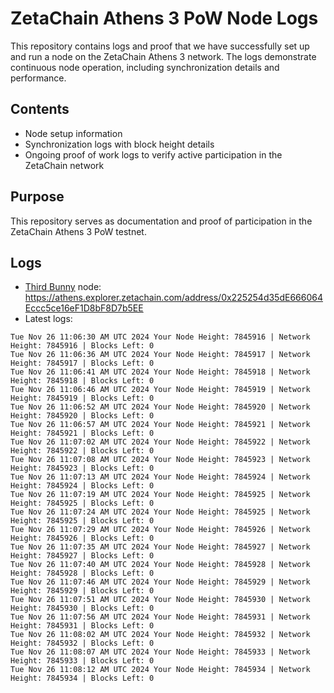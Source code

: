 # ZetaChain Athens 3 PoW Node Logs
This repository contains logs and proof that we have successfully set up and run a node on the ZetaChain Athens 3 network. The logs demonstrate continuous node operation, including synchronization details and performance.

## Contents
- Node setup information
- Synchronization logs with block height details
- Ongoing proof of work logs to verify active participation in the ZetaChain network

## Purpose
This repository serves as documentation and proof of participation in the ZetaChain Athens 3 PoW testnet.

## Logs

- [Third Bunny](https://thirdbunny.xyz/) node: https://athens.explorer.zetachain.com/address/0x225254d35dE666064Eccc5ce16eF1D8bF8D7b5EE
- Latest logs:
```
Tue Nov 26 11:06:30 AM UTC 2024 Your Node Height: 7845916 | Network Height: 7845916 | Blocks Left: 0
Tue Nov 26 11:06:36 AM UTC 2024 Your Node Height: 7845917 | Network Height: 7845917 | Blocks Left: 0
Tue Nov 26 11:06:41 AM UTC 2024 Your Node Height: 7845918 | Network Height: 7845918 | Blocks Left: 0
Tue Nov 26 11:06:46 AM UTC 2024 Your Node Height: 7845919 | Network Height: 7845919 | Blocks Left: 0
Tue Nov 26 11:06:52 AM UTC 2024 Your Node Height: 7845920 | Network Height: 7845920 | Blocks Left: 0
Tue Nov 26 11:06:57 AM UTC 2024 Your Node Height: 7845921 | Network Height: 7845921 | Blocks Left: 0
Tue Nov 26 11:07:02 AM UTC 2024 Your Node Height: 7845922 | Network Height: 7845922 | Blocks Left: 0
Tue Nov 26 11:07:08 AM UTC 2024 Your Node Height: 7845923 | Network Height: 7845923 | Blocks Left: 0
Tue Nov 26 11:07:13 AM UTC 2024 Your Node Height: 7845924 | Network Height: 7845924 | Blocks Left: 0
Tue Nov 26 11:07:19 AM UTC 2024 Your Node Height: 7845925 | Network Height: 7845925 | Blocks Left: 0
Tue Nov 26 11:07:24 AM UTC 2024 Your Node Height: 7845925 | Network Height: 7845925 | Blocks Left: 0
Tue Nov 26 11:07:29 AM UTC 2024 Your Node Height: 7845926 | Network Height: 7845926 | Blocks Left: 0
Tue Nov 26 11:07:35 AM UTC 2024 Your Node Height: 7845927 | Network Height: 7845927 | Blocks Left: 0
Tue Nov 26 11:07:40 AM UTC 2024 Your Node Height: 7845928 | Network Height: 7845928 | Blocks Left: 0
Tue Nov 26 11:07:46 AM UTC 2024 Your Node Height: 7845929 | Network Height: 7845929 | Blocks Left: 0
Tue Nov 26 11:07:51 AM UTC 2024 Your Node Height: 7845930 | Network Height: 7845930 | Blocks Left: 0
Tue Nov 26 11:07:56 AM UTC 2024 Your Node Height: 7845931 | Network Height: 7845931 | Blocks Left: 0
Tue Nov 26 11:08:02 AM UTC 2024 Your Node Height: 7845932 | Network Height: 7845932 | Blocks Left: 0
Tue Nov 26 11:08:07 AM UTC 2024 Your Node Height: 7845933 | Network Height: 7845933 | Blocks Left: 0
Tue Nov 26 11:08:12 AM UTC 2024 Your Node Height: 7845934 | Network Height: 7845934 | Blocks Left: 0
```
